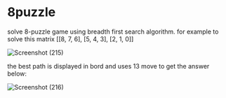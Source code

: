# 8puzzle
solve 8-puzzle game using breadth first search algorithm.
for example to solve this matrix [[8, 7, 6], [5, 4, 3], [2, 1, 0]]

![Screenshot (215)](https://user-images.githubusercontent.com/44943502/236250127-dc9b5b91-dbb0-4d69-b11e-7f50673c47f6.png)

the best path is displayed in bord and uses 13 move to get the answer below:

![Screenshot (216)](https://user-images.githubusercontent.com/44943502/236250844-7aceb83a-9f57-4f4b-bc5e-0cf7f5a89429.png)

